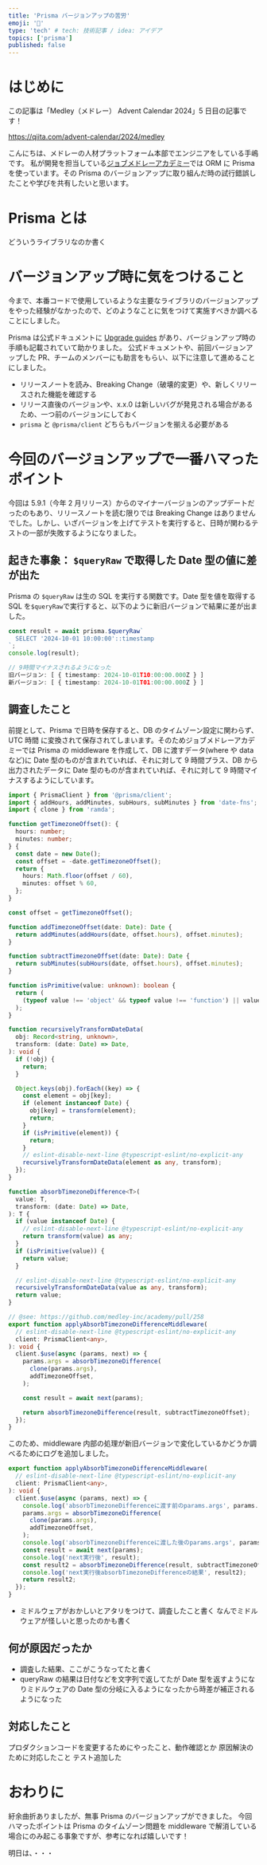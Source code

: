 ```yaml
---
title: 'Prisma バージョンアップの苦労'
emoji: '🔖'
type: 'tech' # tech: 技術記事 / idea: アイデア
topics: ['prisma']
published: false
---
```


# はじめに

この記事は「Medley（メドレー） Advent Calendar 2024」5 日目の記事です！

https://qiita.com/advent-calendar/2024/medley

こんにちは、メドレーの人材プラットフォーム本部でエンジニアをしている手嶋です。
私が開発を担当している[ジョブメドレーアカデミー](https://jm-academy.jp/)では ORM に Prisma を使っています。その Prisma のバージョンアップに取り組んだ時の試行錯誤したことや学びを共有したいと思います。

# Prisma とは

どういうライブラリなのか書く

# バージョンアップ時に気をつけること

今まで、本番コードで使用しているような主要なライブラリのバージョンアップをやった経験がなかったので、どのようなことに気をつけて実施すべきか調べることにしました。

Prisma は公式ドキュメントに [Upgrade guides](https://www.prisma.io/docs/orm/more/upgrade-guides) があり、バージョンアップ時の手順も記載されていて助かりました。
公式ドキュメントや、前回バージョンアップした PR、チームのメンバーにも助言をもらい、以下に注意して進めることにしました。

- リリースノートを読み、Breaking Change（破壊的変更）や、新しくリリースされた機能を確認する
- リリース直後のバージョンや、x.x.0 は新しいバグが発見される場合があるため、一つ前のバージョンにしておく
- `prisma` と `@prisma/client` どちらもバージョンを揃える必要がある

# 今回のバージョンアップで一番ハマったポイント

今回は 5.9.1（今年 2 月リリース）からのマイナーバージョンのアップデートだったのもあり、リリースノートを読む限りでは Breaking Change はありませんでした。しかし、いざバージョンを上げてテストを実行すると、日時が関わるテストの一部が失敗するようになりました。

## 起きた事象： `$queryRaw` で取得した Date 型の値に差が出た

Prisma の `$queryRaw` は生の SQL を実行する関数です。Date 型を値を取得する SQL を`$queryRaw`で実行すると、以下のように新旧バージョンで結果に差が出ました。

```typescript
const result = await prisma.$queryRaw`
  SELECT '2024-10-01 10:00:00'::timestamp
`;
console.log(result);

// 9時間マイナスされるようになった
旧バージョン: [ { timestamp: 2024-10-01T10:00:00.000Z } ]
新バージョン: [ { timestamp: 2024-10-01T01:00:00.000Z } ]
```

## 調査したこと

<!-- この 説明で伝わるのか？実際のコードとか詳細が必要だとすると、そのまま載せていいのか-->
<!-- 前提として、は段落分けた方がいい？ -->

前提として、Prisma で日時を保存すると、DB のタイムゾーン設定に関わらず、UTC 時間 に変換されて保存されてしまいます。そのためジョブメドレーアカデミーでは Prisma の middleware を作成して、DB に渡すデータ(where や data など)に Date 型のものが含まれていれば、それに対して 9 時間プラス、DB から出力されたデータに Date 型のものが含まれていれば、それに対して 9 時間マイナスするようにしています。

```TypeScript
import { PrismaClient } from '@prisma/client';
import { addHours, addMinutes, subHours, subMinutes } from 'date-fns';
import { clone } from 'ramda';

function getTimezoneOffset(): {
  hours: number;
  minutes: number;
} {
  const date = new Date();
  const offset = -date.getTimezoneOffset();
  return {
    hours: Math.floor(offset / 60),
    minutes: offset % 60,
  };
}

const offset = getTimezoneOffset();

function addTimezoneOffset(date: Date): Date {
  return addMinutes(addHours(date, offset.hours), offset.minutes);
}

function subtractTimezoneOffset(date: Date): Date {
  return subMinutes(subHours(date, offset.hours), offset.minutes);
}

function isPrimitive(value: unknown): boolean {
  return (
    (typeof value !== 'object' && typeof value !== 'function') || value === null
  );
}

function recursivelyTransformDateData(
  obj: Record<string, unknown>,
  transform: (date: Date) => Date,
): void {
  if (!obj) {
    return;
  }

  Object.keys(obj).forEach((key) => {
    const element = obj[key];
    if (element instanceof Date) {
      obj[key] = transform(element);
      return;
    }
    if (isPrimitive(element)) {
      return;
    }
    // eslint-disable-next-line @typescript-eslint/no-explicit-any
    recursivelyTransformDateData(element as any, transform);
  });
}

function absorbTimezoneDifference<T>(
  value: T,
  transform: (date: Date) => Date,
): T {
  if (value instanceof Date) {
    // eslint-disable-next-line @typescript-eslint/no-explicit-any
    return transform(value) as any;
  }
  if (isPrimitive(value)) {
    return value;
  }

  // eslint-disable-next-line @typescript-eslint/no-explicit-any
  recursivelyTransformDateData(value as any, transform);
  return value;
}

// @see: https://github.com/medley-inc/academy/pull/258
export function applyAbsorbTimezoneDifferenceMiddleware(
  // eslint-disable-next-line @typescript-eslint/no-explicit-any
  client: PrismaClient<any>,
): void {
  client.$use(async (params, next) => {
    params.args = absorbTimezoneDifference(
      clone(params.args),
      addTimezoneOffset,
    );

    const result = await next(params);

    return absorbTimezoneDifference(result, subtractTimezoneOffset);
  });
}
```

このため、middleware 内部の処理が新旧バージョンで変化しているかどうか調べるためにログを追加しました。

```TypeScript
export function applyAbsorbTimezoneDifferenceMiddleware(
  // eslint-disable-next-line @typescript-eslint/no-explicit-any
  client: PrismaClient<any>,
): void {
  client.$use(async (params, next) => {
    console.log('absorbTimezoneDifferenceに渡す前のparams.args', params.args);
    params.args = absorbTimezoneDifference(
      clone(params.args),
      addTimezoneOffset,
    );
    console.log('absorbTimezoneDifferenceに渡した後のparams.args', params.args);
    const result = await next(params);
    console.log('next実行後', result);
    const result2 = absorbTimezoneDifference(result, subtractTimezoneOffset);
    console.log('next実行後absorbTimezoneDifferenceの結果', result2);
    return result2;
  });
}

```

- ミドルウェアがおかしいとアタリをつけて、調査したこと書く
  なんでミドルウェアが怪しいと思ったのかも書く

## 何が原因だったか

- 調査した結果、ここがこうなってたと書く
- queryRaw の結果は日付などを文字列で返してたが Date 型を返すようになりミドルウェアの Date 型の分岐に入るようになったから時差が補正されるようになった

## 対応したこと

プロダクションコードを変更するためにやったこと、動作確認とか
原因解決のために対応したこと
テスト追加した

# おわりに

紆余曲折ありましたが、無事 Prisma のバージョンアップができました。
今回ハマったポイントは Prisma のタイムゾーン問題を middleware で解消している場合にのみ起こる事象ですが、参考になれば嬉しいです！

明日は、・・・
